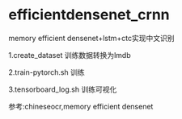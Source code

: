 # efficientdensenet_crnn
memory efficient densenet+lstm+ctc实现中文识别

1.create_dataset
训练数据转换为lmdb

2.train-pytorch.sh
训练

3.tensorboard_log.sh
训练可视化










参考:chineseocr,memory efficient densenet







